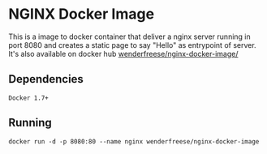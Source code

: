 # NGINX Docker Image

This is a image to docker container that deliver a nginx server running in port 8080 and creates a static page to say "Hello" as entrypoint of server.<br/>
It's also available on docker hub [wenderfreese/nginx-docker-image/](https://hub.docker.com/r/wenderfreese/nginx-docker-image/)

## Dependencies

``Docker 1.7+``<br/>

## Running

``docker run -d -p 8080:80 --name nginx wenderfreese/nginx-docker-image``<br/>
